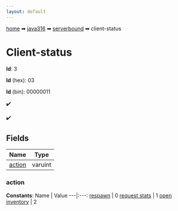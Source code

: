 ```yaml
---
layout: default
---
```


[home](/) ➡ [java316](/protocol/java316) ➡ [serverbound](/protocol/java316/serverbound) ➡ client-status

# Client-status

**Id**: 3

**Id** (hex): 03

**Id** (bin): 00000011

✔️

✔️

## Fields

Name | Type
---|---
[action](#action) | varuint

### action

**Constants**:
Name | Value
---|:---:
[respawn](action_respawn) | 0
[request stats](action_request-stats) | 1
[open inventory](action_open-inventory) | 2

